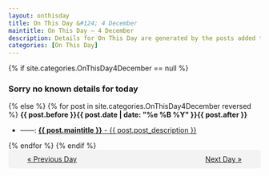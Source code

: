 ```yaml
---
layout: onthisday
title: On This Day &#124; 4 December
maintitle: On This Day — 4 December
description: Details for On This Day are generated by the posts added to the website so the content is subject to changes/updates over time.
categories: [On This Day]
---
```


{% if site.categories.OnThisDay4December == null %}
<h3>Sorry no known details for today</h3>
{% else %}
{% for post in site.categories.OnThisDay4December reversed %}
<strong>{{ post.before }}{{ post.date | date: "%e %B %Y" }}{{ post.after }}</strong>
<ul>
<li> ——: <a class="{{ post.class }}" href="{{ post.url }}"><strong>{{ post.maintitle }}</strong> - {{ post.post_description }}</a></li>
</ul>
{% endfor %}
{% endif %}
<br />
<div style="background-color: #f3f3f3; padding: 10px; border-radius: 5px; text-align: center; display: flex; justify-content: space-evenly;">
<a href="/onthisday/12/12-03">« Previous Day</a>
<span style="visibility:hidden;">[ Visit Leap Year February 29 ]</span>
<a href="/onthisday/12/12-05">Next Day »</a>
</div>
